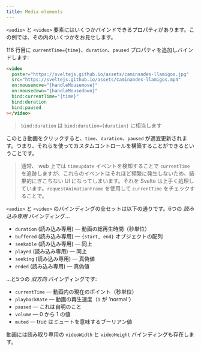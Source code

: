 ```yaml
---
title: Media elements
---
```


`<audio>` と `<video>` 要素にはいくつかバインドできるプロパティがあります。この例では、その内のいくつかをお見せします。

116 行目に `currentTime={time}`、`duration`、`paused` プロパティを追加しバインドします:

```html
<video
  poster="https://sveltejs.github.io/assets/caminandes-llamigos.jpg"
  src="https://sveltejs.github.io/assets/caminandes-llamigos.mp4"
  on:mousemove="{handleMousemove}"
  on:mousedown="{handleMousedown}"
  bind:currentTime="{time}"
  bind:duration
  bind:paused
></video>
```

> `bind:duration` は `bind:duration={duration}` に相当します

このとき動画をクリックすると、`time`、`duration`、`paused` が適宜更新されます。つまり、それらを使ってカスタムコントロールを構築することができるということです。

> 通常、 web 上では `timeupdate` イベントを検知することで `currentTime` を追跡しますが、これらのイベントはそれほど頻繁に発生しないため、結果的にぎこちない UI になってしまいます。それを Svelte は上手く処理しています。`requestAnimationFrame` を使用して `currentTime` をチェックすることで。

`<audio>` と `<video>` のバインディングの全セットは以下の通りです。6つの _読み込み専用_ バインディング…

- `duration` (読み込み専用) — 動画の総再生時間（秒単位）
- `buffered` (読み込み専用) — `{start, end}` オブジェクトの配列
- `seekable` (読み込み専用) — 同上
- `played` (読み込み専用) — 同上
- `seeking` (読み込み専用) — 真偽値
- `ended` (読み込み専用) — 真偽値

…と5つの _双方向_ バインディングです:

- `currentTime` — 動画内の現在のポイント（秒単位）
- `playbackRate` — 動画の再生速度（`1` が 'normal'）
- `paused` — これは自明のこと
- `volume` — 0 から 1 の値
- `muted` — true はミュートを意味するブーリアン値

動画には読み取り専用の `videoWidth` と `videoHeight` バインディングも存在します。